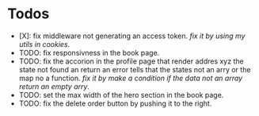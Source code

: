 # Todos

- [X]: fix middleware not generating an access token. _fix it by using my utils in cookies_.
- TODO: fix responsivness in the book page.
- TODO: fix the accorion in the profile page that render addres xyz the state not found an return an error tells that the states not an arry or the map no a function. _fix it by make a condition if the data not an array return an empty arry_.
- TODO: set the max width of the hero section in the book page.
- TODO: fix the delete order button by pushing it to the right.
